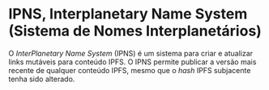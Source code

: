 # IPNS, Interplanetary Name System (Sistema de Nomes Interplanetários)

O _InterPlanetary Name System_ (IPNS) é um sistema para criar e atualizar links mutáveis para conteúdo IPFS. O IPNS permite publicar a versão mais recente de qualquer conteúdo IPFS, mesmo que o _hash_ IPFS subjacente tenha sido alterado.
